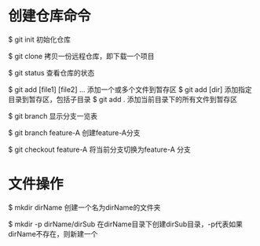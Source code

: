 # 创建仓库命令

$ git init
初始化仓库

$ git clone
拷贝一份远程仓库，即下载一个项目

$ git status
查看仓库的状态

$ git add [file1] [file2] ...
添加一个或多个文件到暂存区
$ git add [dir]
添加指定目录到暂存区，包括子目录
$ git add .
添加当前目录下的所有文件到暂存区

$ git branch
显示分支一览表

$ git branch feature-A
创建feature-A分支

$ git checkout feature-A
将当前分支切换为feature-A 分支

# 文件操作

$ mkdir dirName
创建一个名为dirName的文件夹

$ mkdir -p dirName/dirSub
在dirName目录下创建dirSub目录，-p代表如果dirName不存在，则新建一个